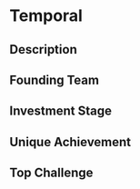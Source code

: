 # Temporal
## Description
## Founding Team
## Investment Stage
## Unique Achievement
## Top Challenge
